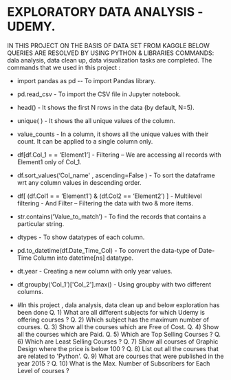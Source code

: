 # EXPLORATORY DATA ANALYSIS -UDEMY.
IN THIS PROJECT ON THE BASIS OF DATA SET FROM KAGGLE BELOW QUERIES ARE RESOLVED BY USING PYTHON & LIBRARIES COMMANDS: dala analysis, data clean up, data visualization tasks are completed.
The commands that we used in this project :

* import pandas as pd -- To import Pandas library.
* pd.read_csv - To import the CSV file in Jupyter notebook.
* head() - It shows the first N rows in the data (by default, N=5).
* unique( ) - It shows the all unique values of the column.
* value_counts - In a column, it shows all the unique values with their count. It can be applied to a single column only.
* df[df.Col_1 = = ‘Element1’] - Filtering – We are accessing all records with Element1 only of Col_1.
* df.sort_values(‘Col_name' ,  ascending=False ) - To sort the dataframe wrt any column values in descending order.
* df[ (df.Col1 = = ‘Element1’) & (df.Col2 == ‘Element2’) ] - Multilevel filtering - And Filter – Filtering the data with two & more items.
* str.contains('Value_to_match’) - To find the records that contains a particular string.
* dtypes - To show datatypes of each column.
* pd.to_datetime(df.Date_Time_Col) - To convert the data-type of Date-Time Column into datetime[ns] datatype.
* dt.year - Creating a new column with only year values.
* df.groupby(‘Col_1’)['Col_2'].max() - Using groupby with two different columns.

* #In this project , dala analysis, data clean up and below exploration has been done
Q. 1) What are all different subjects for which Udemy is offering courses ? 
Q. 2) Which subject has the maximum number of courses. 
Q. 3) Show all the courses which are Free of Cost. 
Q. 4) Show all the courses which are Paid. 
Q. 5) Which are Top Selling Courses ? 
Q. 6) Which are Least Selling Courses ? 
Q. 7) Show all courses of Graphic Design where the price is below 100 ? 
Q. 8) List out all the courses that are related to 'Python'. 
Q. 9) What are courses that were published in the year 2015 ? 
Q. 10) What is the Max. Number of Subscribers for Each Level of courses ?
